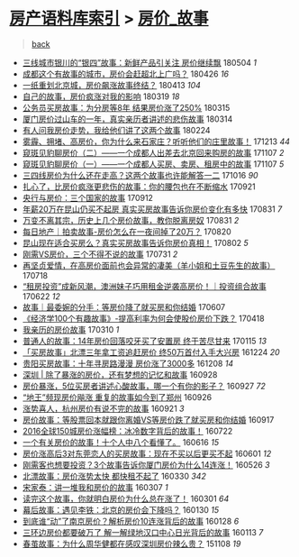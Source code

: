 [房产语料库索引](../../README.md)  > [房价_故事](房价_故事.md)
====
> [back](../README.md)

- [三线城市银川的“银四”故事：新鲜产品引关注 房价继续飘](http://jkwz.applinzi.com/ittc/7099290326382674951.html#%E4%B8%89%E7%BA%BF%E5%9F%8E%E5%B8%82%E9%93%B6%E5%B7%9D%E7%9A%84%E2%80%9C%E9%93%B6%E5%9B%9B%E2%80%9D%E6%95%85%E4%BA%8B%EF%BC%9A%E6%96%B0%E9%B2%9C%E4%BA%A7%E5%93%81%E5%BC%95%E5%85%B3%E6%B3%A8+%E6%88%BF%E4%BB%B7%E7%BB%A7%E7%BB%AD%E9%A3%98) 180504 *1* 
- [成都这个有故事的城市，房价会赶超北上广吗？](http://jkwz.applinzi.com/ittc/7096237255024968714.html#%E6%88%90%E9%83%BD%E8%BF%99%E4%B8%AA%E6%9C%89%E6%95%85%E4%BA%8B%E7%9A%84%E5%9F%8E%E5%B8%82%EF%BC%8C%E6%88%BF%E4%BB%B7%E4%BC%9A%E8%B5%B6%E8%B6%85%E5%8C%97%E4%B8%8A%E5%B9%BF%E5%90%97%EF%BC%9F) 180426 *16* 
- [一纸重划北京城，房价飙涨故事终结？](http://jkwz.applinzi.com/ittc/7091382797522699280.html#%E4%B8%80%E7%BA%B8%E9%87%8D%E5%88%92%E5%8C%97%E4%BA%AC%E5%9F%8E%EF%BC%8C%E6%88%BF%E4%BB%B7%E9%A3%99%E6%B6%A8%E6%95%85%E4%BA%8B%E7%BB%88%E7%BB%93%EF%BC%9F) 180413 *104* 
- [自己的故事，房价疯涨对我的影响](http://jkwz.applinzi.com/ittc/7082120696786584583.html#%E8%87%AA%E5%B7%B1%E7%9A%84%E6%95%85%E4%BA%8B%EF%BC%8C%E6%88%BF%E4%BB%B7%E7%96%AF%E6%B6%A8%E5%AF%B9%E6%88%91%E7%9A%84%E5%BD%B1%E5%93%8D) 180319 *18* 
- [公务员买房故事：为分房等8年 结果房价涨了250%](http://jkwz.applinzi.com/ittc/7080668425028633606.html#%E5%85%AC%E5%8A%A1%E5%91%98%E4%B9%B0%E6%88%BF%E6%95%85%E4%BA%8B%EF%BC%9A%E4%B8%BA%E5%88%86%E6%88%BF%E7%AD%898%E5%B9%B4+%E7%BB%93%E6%9E%9C%E6%88%BF%E4%BB%B7%E6%B6%A8%E4%BA%86250%25) 180315  
- [厦门房价过山车的一年，真实亲历者讲述的悲伤故事](http://jkwz.applinzi.com/ittc/7080359783783990278.html#%E5%8E%A6%E9%97%A8%E6%88%BF%E4%BB%B7%E8%BF%87%E5%B1%B1%E8%BD%A6%E7%9A%84%E4%B8%80%E5%B9%B4%EF%BC%8C%E7%9C%9F%E5%AE%9E%E4%BA%B2%E5%8E%86%E8%80%85%E8%AE%B2%E8%BF%B0%E7%9A%84%E6%82%B2%E4%BC%A4%E6%95%85%E4%BA%8B) 180314  
- [有人问我房价走势，我给他们讲了这两个故事](http://jkwz.applinzi.com/ittc/7073709965519094791.html#%E6%9C%89%E4%BA%BA%E9%97%AE%E6%88%91%E6%88%BF%E4%BB%B7%E8%B5%B0%E5%8A%BF%EF%BC%8C%E6%88%91%E7%BB%99%E4%BB%96%E4%BB%AC%E8%AE%B2%E4%BA%86%E8%BF%99%E4%B8%A4%E4%B8%AA%E6%95%85%E4%BA%8B) 180224  
- [雾霾、拥堵、高房价，你为什么来石家庄？听听他们的庄里故事！](http://jkwz.applinzi.com/ittc/7046554726492013585.html#%E9%9B%BE%E9%9C%BE%E3%80%81%E6%8B%A5%E5%A0%B5%E3%80%81%E9%AB%98%E6%88%BF%E4%BB%B7%EF%BC%8C%E4%BD%A0%E4%B8%BA%E4%BB%80%E4%B9%88%E6%9D%A5%E7%9F%B3%E5%AE%B6%E5%BA%84%EF%BC%9F%E5%90%AC%E5%90%AC%E4%BB%96%E4%BB%AC%E7%9A%84%E5%BA%84%E9%87%8C%E6%95%85%E4%BA%8B%EF%BC%81) 171213 *44* 
- [窥斑见豹聊房价（二）——一个成都人出差去北京回来购房的故事](http://jkwz.applinzi.com/ittc/7033255825559258128.html#%E7%AA%A5%E6%96%91%E8%A7%81%E8%B1%B9%E8%81%8A%E6%88%BF%E4%BB%B7%EF%BC%88%E4%BA%8C%EF%BC%89%E2%80%94%E2%80%94%E4%B8%80%E4%B8%AA%E6%88%90%E9%83%BD%E4%BA%BA%E5%87%BA%E5%B7%AE%E5%8E%BB%E5%8C%97%E4%BA%AC%E5%9B%9E%E6%9D%A5%E8%B4%AD%E6%88%BF%E7%9A%84%E6%95%85%E4%BA%8B) 171107 *2* 
- [窥斑见豹聊房价（一）——一个成都人买房、卖房、租房中的故事](http://jkwz.applinzi.com/ittc/7033245982404379664.html#%E7%AA%A5%E6%96%91%E8%A7%81%E8%B1%B9%E8%81%8A%E6%88%BF%E4%BB%B7%EF%BC%88%E4%B8%80%EF%BC%89%E2%80%94%E2%80%94%E4%B8%80%E4%B8%AA%E6%88%90%E9%83%BD%E4%BA%BA%E4%B9%B0%E6%88%BF%E3%80%81%E5%8D%96%E6%88%BF%E3%80%81%E7%A7%9F%E6%88%BF%E4%B8%AD%E7%9A%84%E6%95%85%E4%BA%8B) 171107 *5* 
- [三四线房价为什么还在走高？这两个故事也许能解答一二](http://jkwz.applinzi.com/ittc/7025096746697491472.html#%E4%B8%89%E5%9B%9B%E7%BA%BF%E6%88%BF%E4%BB%B7%E4%B8%BA%E4%BB%80%E4%B9%88%E8%BF%98%E5%9C%A8%E8%B5%B0%E9%AB%98%EF%BC%9F%E8%BF%99%E4%B8%A4%E4%B8%AA%E6%95%85%E4%BA%8B%E4%B9%9F%E8%AE%B8%E8%83%BD%E8%A7%A3%E7%AD%94%E4%B8%80%E4%BA%8C) 171016 *90* 
- [扎心了，比房价疯涨更悲伤的故事：你的腰包也在不断缩水](http://jkwz.applinzi.com/ittc/7015499269707138064.html#%E6%89%8E%E5%BF%83%E4%BA%86%EF%BC%8C%E6%AF%94%E6%88%BF%E4%BB%B7%E7%96%AF%E6%B6%A8%E6%9B%B4%E6%82%B2%E4%BC%A4%E7%9A%84%E6%95%85%E4%BA%8B%EF%BC%9A%E4%BD%A0%E7%9A%84%E8%85%B0%E5%8C%85%E4%B9%9F%E5%9C%A8%E4%B8%8D%E6%96%AD%E7%BC%A9%E6%B0%B4) 170921  
- [央行与房价：三个国家的故事](http://jkwz.applinzi.com/ittc/7012442297772540689.html#%E5%A4%AE%E8%A1%8C%E4%B8%8E%E6%88%BF%E4%BB%B7%EF%BC%9A%E4%B8%89%E4%B8%AA%E5%9B%BD%E5%AE%B6%E7%9A%84%E6%95%85%E4%BA%8B) 170912  
- [年薪20万在昆山仍买不起房 真实买房故事告诉你房价变化有多快](http://jkwz.applinzi.com/ittc/7008098344218657808.html#%E5%B9%B4%E8%96%AA20%E4%B8%87%E5%9C%A8%E6%98%86%E5%B1%B1%E4%BB%8D%E4%B9%B0%E4%B8%8D%E8%B5%B7%E6%88%BF+%E7%9C%9F%E5%AE%9E%E4%B9%B0%E6%88%BF%E6%95%85%E4%BA%8B%E5%91%8A%E8%AF%89%E4%BD%A0%E6%88%BF%E4%BB%B7%E5%8F%98%E5%8C%96%E6%9C%89%E5%A4%9A%E5%BF%AB) 170831 *7* 
- [万变不离其宗，历史上几个房价故事，教你脱离房奴](http://jkwz.applinzi.com/ittc/7007915520077333521.html#%E4%B8%87%E5%8F%98%E4%B8%8D%E7%A6%BB%E5%85%B6%E5%AE%97%EF%BC%8C%E5%8E%86%E5%8F%B2%E4%B8%8A%E5%87%A0%E4%B8%AA%E6%88%BF%E4%BB%B7%E6%95%85%E4%BA%8B%EF%BC%8C%E6%95%99%E4%BD%A0%E8%84%B1%E7%A6%BB%E6%88%BF%E5%A5%B4) 170831 *2* 
- [每日地产｜拍卖故事-房价怎么在一夜间掉了20万？](http://jkwz.applinzi.com/ittc/7004000804099589136.html#%E6%AF%8F%E6%97%A5%E5%9C%B0%E4%BA%A7%EF%BD%9C%E6%8B%8D%E5%8D%96%E6%95%85%E4%BA%8B-%E6%88%BF%E4%BB%B7%E6%80%8E%E4%B9%88%E5%9C%A8%E4%B8%80%E5%A4%9C%E9%97%B4%E6%8E%89%E4%BA%8620%E4%B8%87%EF%BC%9F) 170820  
- [昆山现在适合买房么？真实买房故事告诉你房价真相！](http://jkwz.applinzi.com/ittc/6997246706142675985.html#%E6%98%86%E5%B1%B1%E7%8E%B0%E5%9C%A8%E9%80%82%E5%90%88%E4%B9%B0%E6%88%BF%E4%B9%88%EF%BC%9F%E7%9C%9F%E5%AE%9E%E4%B9%B0%E6%88%BF%E6%95%85%E4%BA%8B%E5%91%8A%E8%AF%89%E4%BD%A0%E6%88%BF%E4%BB%B7%E7%9C%9F%E7%9B%B8%EF%BC%81) 170802 *5* 
- [刚需VS房价，三个不得不说的故事](http://jkwz.applinzi.com/ittc/6996529539621323793.html#%E5%88%9A%E9%9C%80VS%E6%88%BF%E4%BB%B7%EF%BC%8C%E4%B8%89%E4%B8%AA%E4%B8%8D%E5%BE%97%E4%B8%8D%E8%AF%B4%E7%9A%84%E6%95%85%E4%BA%8B) 170731 *2* 
- [再坚贞爱情，在高房价面前也会异常的凄美（羊小姐和土豆先生的故事）](http://jkwz.applinzi.com/ittc/6991695282868585489.html#%E5%86%8D%E5%9D%9A%E8%B4%9E%E7%88%B1%E6%83%85%EF%BC%8C%E5%9C%A8%E9%AB%98%E6%88%BF%E4%BB%B7%E9%9D%A2%E5%89%8D%E4%B9%9F%E4%BC%9A%E5%BC%82%E5%B8%B8%E7%9A%84%E5%87%84%E7%BE%8E%EF%BC%88%E7%BE%8A%E5%B0%8F%E5%A7%90%E5%92%8C%E5%9C%9F%E8%B1%86%E5%85%88%E7%94%9F%E7%9A%84%E6%95%85%E4%BA%8B%EF%BC%89) 170718  
- [“租房投资”成新风潮，澳洲妹子巧用租金逆袭高房价！｜投资组合故事](http://jkwz.applinzi.com/ittc/6982008610321073157.html#%E2%80%9C%E7%A7%9F%E6%88%BF%E6%8A%95%E8%B5%84%E2%80%9D%E6%88%90%E6%96%B0%E9%A3%8E%E6%BD%AE%EF%BC%8C%E6%BE%B3%E6%B4%B2%E5%A6%B9%E5%AD%90%E5%B7%A7%E7%94%A8%E7%A7%9F%E9%87%91%E9%80%86%E8%A2%AD%E9%AB%98%E6%88%BF%E4%BB%B7%EF%BC%81%EF%BD%9C%E6%8A%95%E8%B5%84%E7%BB%84%E5%90%88%E6%95%85%E4%BA%8B) 170622 *12* 
- [故事｜最委婉的分手：等房价降了就买房和你结婚](http://jkwz.applinzi.com/ittc/6976478164594197508.html#%E6%95%85%E4%BA%8B%EF%BD%9C%E6%9C%80%E5%A7%94%E5%A9%89%E7%9A%84%E5%88%86%E6%89%8B%EF%BC%9A%E7%AD%89%E6%88%BF%E4%BB%B7%E9%99%8D%E4%BA%86%E5%B0%B1%E4%B9%B0%E6%88%BF%E5%92%8C%E4%BD%A0%E7%BB%93%E5%A9%9A) 170607  
- [《经济学100个有趣故事》-提高利率为何会使股价房价下跌？](http://jkwz.applinzi.com/ittc/6958007656974386180.html#%E3%80%8A%E7%BB%8F%E6%B5%8E%E5%AD%A6100%E4%B8%AA%E6%9C%89%E8%B6%A3%E6%95%85%E4%BA%8B%E3%80%8B-%E6%8F%90%E9%AB%98%E5%88%A9%E7%8E%87%E4%B8%BA%E4%BD%95%E4%BC%9A%E4%BD%BF%E8%82%A1%E4%BB%B7%E6%88%BF%E4%BB%B7%E4%B8%8B%E8%B7%8C%EF%BC%9F) 170418  
- [我亲历的房价故事](http://jkwz.applinzi.com/ittc/6943213771194631173.html#%E6%88%91%E4%BA%B2%E5%8E%86%E7%9A%84%E6%88%BF%E4%BB%B7%E6%95%85%E4%BA%8B) 170310 *1* 
- [普通人的故事：14年房价回落咬牙买了安置房 终于苦尽甘来](http://jkwz.applinzi.com/ittc/6923292213563098117.html#%E6%99%AE%E9%80%9A%E4%BA%BA%E7%9A%84%E6%95%85%E4%BA%8B%EF%BC%9A14%E5%B9%B4%E6%88%BF%E4%BB%B7%E5%9B%9E%E8%90%BD%E5%92%AC%E7%89%99%E4%B9%B0%E4%BA%86%E5%AE%89%E7%BD%AE%E6%88%BF+%E7%BB%88%E4%BA%8E%E8%8B%A6%E5%B0%BD%E7%94%98%E6%9D%A5) 170115 *13* 
- [「买房故事」北漂三年拿工资追赶房价 终50万首付入手大兴房](http://jkwz.applinzi.com/ittc/6915262168428971013.html#%E3%80%8C%E4%B9%B0%E6%88%BF%E6%95%85%E4%BA%8B%E3%80%8D%E5%8C%97%E6%BC%82%E4%B8%89%E5%B9%B4%E6%8B%BF%E5%B7%A5%E8%B5%84%E8%BF%BD%E8%B5%B6%E6%88%BF%E4%BB%B7+%E7%BB%8850%E4%B8%87%E9%A6%96%E4%BB%98%E5%85%A5%E6%89%8B%E5%A4%A7%E5%85%B4%E6%88%BF) 161224 *20* 
- [贵阳买房故事：十年寻房路漫漫 房价涨了3000多](http://jkwz.applinzi.com/ittc/6909045169864573956.html#%E8%B4%B5%E9%98%B3%E4%B9%B0%E6%88%BF%E6%95%85%E4%BA%8B%EF%BC%9A%E5%8D%81%E5%B9%B4%E5%AF%BB%E6%88%BF%E8%B7%AF%E6%BC%AB%E6%BC%AB+%E6%88%BF%E4%BB%B7%E6%B6%A8%E4%BA%863000%E5%A4%9A) 161208 *14* 
- [深圳 | 除了暴涨的房价，还有梦想的记忆和故事](http://jkwz.applinzi.com/ittc/6882853103962948613.html#%E6%B7%B1%E5%9C%B3+%7C+%E9%99%A4%E4%BA%86%E6%9A%B4%E6%B6%A8%E7%9A%84%E6%88%BF%E4%BB%B7%EF%BC%8C%E8%BF%98%E6%9C%89%E6%A2%A6%E6%83%B3%E7%9A%84%E8%AE%B0%E5%BF%86%E5%92%8C%E6%95%85%E4%BA%8B) 160928  
- [房价暴涨，5位买房者讲述心酸故事，哪一个有你的影子？](http://jkwz.applinzi.com/ittc/6882659922281497604.html#%E6%88%BF%E4%BB%B7%E6%9A%B4%E6%B6%A8%EF%BC%8C5%E4%BD%8D%E4%B9%B0%E6%88%BF%E8%80%85%E8%AE%B2%E8%BF%B0%E5%BF%83%E9%85%B8%E6%95%85%E4%BA%8B%EF%BC%8C%E5%93%AA%E4%B8%80%E4%B8%AA%E6%9C%89%E4%BD%A0%E7%9A%84%E5%BD%B1%E5%AD%90%EF%BC%9F) 160927 *72* 
- [“地王”频现房价飚涨 重复的故事如今到了郑州](http://jkwz.applinzi.com/ittc/6882105369672811524.html#%E2%80%9C%E5%9C%B0%E7%8E%8B%E2%80%9D%E9%A2%91%E7%8E%B0%E6%88%BF%E4%BB%B7%E9%A3%9A%E6%B6%A8+%E9%87%8D%E5%A4%8D%E7%9A%84%E6%95%85%E4%BA%8B%E5%A6%82%E4%BB%8A%E5%88%B0%E4%BA%86%E9%83%91%E5%B7%9E) 160926  
- [涨势喜人，杭州房价有说不完的故事](http://jkwz.applinzi.com/ittc/6880294658885813252.html#%E6%B6%A8%E5%8A%BF%E5%96%9C%E4%BA%BA%EF%BC%8C%E6%9D%AD%E5%B7%9E%E6%88%BF%E4%BB%B7%E6%9C%89%E8%AF%B4%E4%B8%8D%E5%AE%8C%E7%9A%84%E6%95%85%E4%BA%8B) 160921 *3* 
- [房价故事：等股票回本就跟你离婚VS等房价跌了就买房和你结婚](http://jkwz.applinzi.com/ittc/6878916800951092228.html#%E6%88%BF%E4%BB%B7%E6%95%85%E4%BA%8B%EF%BC%9A%E7%AD%89%E8%82%A1%E7%A5%A8%E5%9B%9E%E6%9C%AC%E5%B0%B1%E8%B7%9F%E4%BD%A0%E7%A6%BB%E5%A9%9AVS%E7%AD%89%E6%88%BF%E4%BB%B7%E8%B7%8C%E4%BA%86%E5%B0%B1%E4%B9%B0%E6%88%BF%E5%92%8C%E4%BD%A0%E7%BB%93%E5%A9%9A) 160917  
- [2016全球150城房价涨幅榜：冰冷数字背后的故事！](http://jkwz.applinzi.com/ittc/6857622659847947268.html#2016%E5%85%A8%E7%90%83150%E5%9F%8E%E6%88%BF%E4%BB%B7%E6%B6%A8%E5%B9%85%E6%A6%9C%EF%BC%9A%E5%86%B0%E5%86%B7%E6%95%B0%E5%AD%97%E8%83%8C%E5%90%8E%E7%9A%84%E6%95%85%E4%BA%8B%EF%BC%81) 160722  
- [一个有关房价的故事！十个人中八个看懂了。](http://jkwz.applinzi.com/ittc/6844419916048106500.html#%E4%B8%80%E4%B8%AA%E6%9C%89%E5%85%B3%E6%88%BF%E4%BB%B7%E7%9A%84%E6%95%85%E4%BA%8B%EF%BC%81%E5%8D%81%E4%B8%AA%E4%BA%BA%E4%B8%AD%E5%85%AB%E4%B8%AA%E7%9C%8B%E6%87%82%E4%BA%86%E3%80%82) 160616 *15* 
- [房价涨高后3对东莞恋人的买房故事：现在不买以后更买不起](http://jkwz.applinzi.com/ittc/6838686571959944196.html#%E6%88%BF%E4%BB%B7%E6%B6%A8%E9%AB%98%E5%90%8E3%E5%AF%B9%E4%B8%9C%E8%8E%9E%E6%81%8B%E4%BA%BA%E7%9A%84%E4%B9%B0%E6%88%BF%E6%95%85%E4%BA%8B%EF%BC%9A%E7%8E%B0%E5%9C%A8%E4%B8%8D%E4%B9%B0%E4%BB%A5%E5%90%8E%E6%9B%B4%E4%B9%B0%E4%B8%8D%E8%B5%B7) 160601 *12* 
- [刚需客也想要投资？3个故事告诉你厦门房价为什么14连涨！](http://jkwz.applinzi.com/ittc/6836622199636886533.html#%E5%88%9A%E9%9C%80%E5%AE%A2%E4%B9%9F%E6%83%B3%E8%A6%81%E6%8A%95%E8%B5%84%EF%BC%9F3%E4%B8%AA%E6%95%85%E4%BA%8B%E5%91%8A%E8%AF%89%E4%BD%A0%E5%8E%A6%E9%97%A8%E6%88%BF%E4%BB%B7%E4%B8%BA%E4%BB%80%E4%B9%8814%E8%BF%9E%E6%B6%A8%EF%BC%81) 160526 *3* 
- [北漂故事：房价涨势太快 都快租不起了](http://jkwz.applinzi.com/ittc/6815345752561681413.html#%E5%8C%97%E6%BC%82%E6%95%85%E4%BA%8B%EF%BC%9A%E6%88%BF%E4%BB%B7%E6%B6%A8%E5%8A%BF%E5%A4%AA%E5%BF%AB+%E9%83%BD%E5%BF%AB%E7%A7%9F%E4%B8%8D%E8%B5%B7%E4%BA%86) 160330 *342* 
- [宋家泰：讲一堆我和房价的故事](http://jkwz.applinzi.com/ittc/6806874533168415748.html#%E5%AE%8B%E5%AE%B6%E6%B3%B0%EF%BC%9A%E8%AE%B2%E4%B8%80%E5%A0%86%E6%88%91%E5%92%8C%E6%88%BF%E4%BB%B7%E7%9A%84%E6%95%85%E4%BA%8B) 160307 *1* 
- [读完这个故事，你就明白房价为什么总在涨了！](http://jkwz.applinzi.com/ittc/6804739557153063940.html#%E8%AF%BB%E5%AE%8C%E8%BF%99%E4%B8%AA%E6%95%85%E4%BA%8B%EF%BC%8C%E4%BD%A0%E5%B0%B1%E6%98%8E%E7%99%BD%E6%88%BF%E4%BB%B7%E4%B8%BA%E4%BB%80%E4%B9%88%E6%80%BB%E5%9C%A8%E6%B6%A8%E4%BA%86%EF%BC%81) 160301 *64* 
- [幕后故事：遇见李铁：北京的房价会下降吗？](http://jkwz.applinzi.com/ittc/6792881743329756165.html#%E5%B9%95%E5%90%8E%E6%95%85%E4%BA%8B%EF%BC%9A%E9%81%87%E8%A7%81%E6%9D%8E%E9%93%81%EF%BC%9A%E5%8C%97%E4%BA%AC%E7%9A%84%E6%88%BF%E4%BB%B7%E4%BC%9A%E4%B8%8B%E9%99%8D%E5%90%97%EF%BC%9F) 160130 *15* 
- [到底谁“动”了南京房价？解析房价10连涨背后的故事](http://jkwz.applinzi.com/ittc/6792278453483209733.html#%E5%88%B0%E5%BA%95%E8%B0%81%E2%80%9C%E5%8A%A8%E2%80%9D%E4%BA%86%E5%8D%97%E4%BA%AC%E6%88%BF%E4%BB%B7%EF%BC%9F%E8%A7%A3%E6%9E%90%E6%88%BF%E4%BB%B710%E8%BF%9E%E6%B6%A8%E8%83%8C%E5%90%8E%E7%9A%84%E6%95%85%E4%BA%8B) 160128 *6* 
- [三环边房价都要破万了  解一解绿地汉口中心日光背后的故事](http://jkwz.applinzi.com/ittc/6786475253022852100.html#%E4%B8%89%E7%8E%AF%E8%BE%B9%E6%88%BF%E4%BB%B7%E9%83%BD%E8%A6%81%E7%A0%B4%E4%B8%87%E4%BA%86++%E8%A7%A3%E4%B8%80%E8%A7%A3%E7%BB%BF%E5%9C%B0%E6%B1%89%E5%8F%A3%E4%B8%AD%E5%BF%83%E6%97%A5%E5%85%89%E8%83%8C%E5%90%8E%E7%9A%84%E6%95%85%E4%BA%8B) 160113 *7* 
- [春茧故事：为什么周华健都在感叹深圳房价辣么贵？](http://jkwz.applinzi.com/ittc/6762451767929603076.html#%E6%98%A5%E8%8C%A7%E6%95%85%E4%BA%8B%EF%BC%9A%E4%B8%BA%E4%BB%80%E4%B9%88%E5%91%A8%E5%8D%8E%E5%81%A5%E9%83%BD%E5%9C%A8%E6%84%9F%E5%8F%B9%E6%B7%B1%E5%9C%B3%E6%88%BF%E4%BB%B7%E8%BE%A3%E4%B9%88%E8%B4%B5%EF%BC%9F) 151108 *19* 

